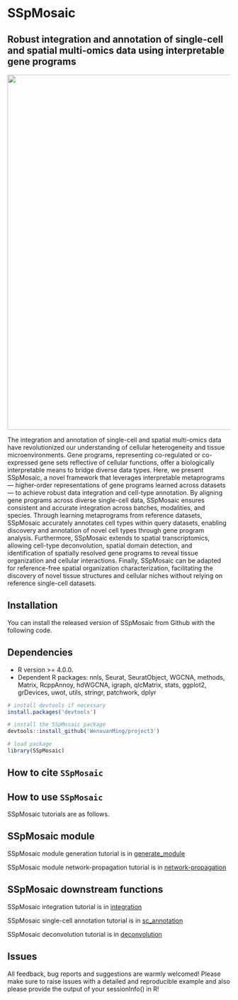 # SSpMosaic
## Robust integration and annotation of single-cell and spatial multi-omics data using interpretable gene programs 

<p align="center">
<img src="https://github.com/WenxuanMing/project3/blob/main/Workflow.png" width="800" />
</p>
The integration and annotation of single-cell and spatial multi-omics data have revolutionized our understanding of cellular heterogeneity and tissue microenvironments. Gene programs, representing co-regulated or co-expressed gene sets reflective of cellular functions, offer a biologically interpretable means to bridge diverse data types. Here, we present SSpMosaic, a novel framework that leverages interpretable metaprograms — higher-order representations of gene programs learned across datasets — to achieve robust data integration and cell-type annotation. By aligning gene programs across diverse single-cell data, SSpMosaic ensures consistent and accurate integration across batches, modalities, and species. Through learning metaprograms from reference datasets, SSpMosaic accurately annotates cell types within query datasets, enabling discovery and annotation of novel cell types through gene program analysis. Furthermore, SSpMosaic extends to spatial transcriptomics, allowing cell-type deconvolution, spatial domain detection, and identification of spatially resolved gene programs to reveal tissue organization and cellular interactions. Finally, SSpMosaic can be adapted for reference-free spatial organization characterization, facilitating the discovery of novel tissue structures and cellular niches without relying on reference single-cell datasets.

Installation
------------
You can install the released version of SSpMosaic from Github with the following code.

## Dependencies 
* R version >= 4.0.0.
* Dependent R packages: nnls, Seurat, SeuratObject, WGCNA, methods, Matrix, RcppAnnoy, hdWGCNA, igraph, qlcMatrix, stats, ggplot2, grDevices, uwot, utils, stringr, patchwork, dplyr

``` r
# install devtools if necessary
install.packages('devtools')

# install the SSpMosaic package
devtools::install_github('WenxuanMing/project3')

# load package
library(SSpMosaic)

```


How to cite `SSpMosaic`
-------------------

How to use `SSpMosaic`
-------------------
SSpMosaic tutorials are as follows.

## SSpMosaic module

SSpMosaic module generation tutorial is in [generate_module](https://wenxuanming.github.io/project3/module_generation.html)

SSpMosaic module network-propagation tutorial is in [network-propagation](https://wenxuanming.github.io/project3/network_propagation.html)

## SSpMosaic downstream functions

SSpMosaic integration tutorial is in [integration](https://wenxuanming.github.io/project3/integration_tutorial.html)

SSpMosaic single-cell annotation tutorial is in [sc_annotation](https://wenxuanming.github.io/project3/sc_annotation_tutorial.html)

SSpMosaic deconvolution tutorial is in [deconvolution](https://wenxuanming.github.io/project3/spatial_deconvolution_tutorial.html)

Issues
------------
All feedback, bug reports and suggestions are warmly welcomed! Please make sure to raise issues with a detailed and reproducible example and also please provide the output of your sessionInfo() in R! 
